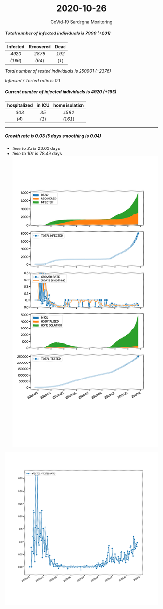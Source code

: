 <div align='center'>

# 2020-10-26
CoVid-19 Sardegna Monitoring
</div>

##### Total number of infected individuals is 7990 (+231)
Infected | Recovered | Dead
:---: | :---: | :---:
*4920* | *2878* | *192*
*(166*) | *(64*) | (*1*)

*Total number of tested individuals is 250901 (+2376)*

*Infected / Tested ratio is 0.1*
##### Current number of infected individuals is 4920 (+166)
hospitalized | in ICU | home isolation
:---: | :---: | :---:
*303* |*35* |*4582*
*(4*) |*(1*) |*(161*)
***
##### Growth rate is 0.03 (5 days smoothing is 0.04)
- *time to 2x* is 23.63 days
- *time to 10x* is 78.49 days
![stats][stats]

![infected_normalized][infected_normalized]

[stats]: stats_Sardegna.png
[infected_normalized]: infected_normalized_Sardegna.png
